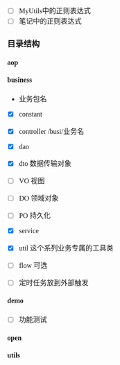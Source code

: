 <font face="Simsun" size=3>

- [ ] MyUtils中的正则表达式
- [ ] 笔记中的正则表达式

### 目录结构

#### aop



#### business

- 业务包名
- [x] constant
- [x] controller /busi/业务名
- [x] dao
- [x] dto 数据传输对象
- [ ] VO 视图
- [ ] DO 领域对象
- [ ] PO 持久化
- [x] service
- [x] util 这个系列业务专属的工具类
- [ ] flow 可选
- [ ] 定时任务放到外部触发



#### demo

- [ ] 功能测试



#### open



#### utils

</font>